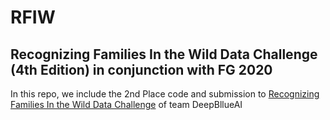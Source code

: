 # RFIW

## Recognizing Families In the Wild Data Challenge (4th Edition) in conjunction with FG 2020

In this repo, we include the 2nd Place code and submission to [Recognizing Families In the Wild Data Challenge](https://competitions.codalab.org/competitions/21843#learn_the_detais) of team DeepBllueAI
